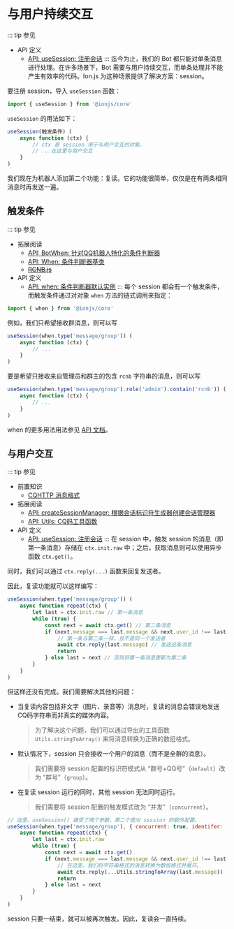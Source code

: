 # 与用户持续交互
::: tip 参见
- API 定义
    - [API: useSession: 注册会话](/api/functions.html#usesession)
:::
迄今为止，我们的 Bot 都只能对单条消息进行处理。在许多场景下，Bot 需要与用户持续交互，而单条处理并不能产生有效率的代码。Ion.js 为这种场景提供了解决方案：session。

要注册 session，导入 `useSession` 函数：
```js
import { useSession } from '@ionjs/core'
```
`useSession` 的用法如下：
```js
useSession(触发条件) (
    async function (ctx) {
        // ctx 是 session 用于与用户交互的对象。
        // ...在这里与用户交互
    }
)
```

我们现在为机器人添加第二个功能：复读。它的功能很简单，仅仅是在有两条相同消息时再发送一遍。

## 触发条件
::: tip 参见
- 拓展阅读
    - [API: BotWhen: 针对QQ机器人特化的条件判断器](/api/classes.html#botwhen)
    - [API: When: 条件判断器基类](/api/classes.html#when)
    - ~~[RCNB.js](https://github.com/coxxs/RCNB.js)~~
- API 定义
    - [API: when: 条件判断器默认实例](/api/objects.html#when)
:::
每个 session 都会有一个触发条件，而触发条件通过对对象 `when` 方法的链式调用来指定：
```js
import { when } from '@ionjs/core'
```

例如，我们只希望接收群消息，则可以写
```js
useSession(when.type('message/group')) (
    async function (ctx) {
        // ...
    }
)
```
要是希望只接收来自管理员和群主的包含 `rcnb` 字符串的消息，则可以写
```js
useSession(when.type('message/group').role('admin').contain('rcnb')) (
    async function (ctx) {
        // ...
    }
)
```

when 的更多用法用法参见 [API 文档](/api/classes.html#botwhen)。

## 与用户交互
::: tip 参见
- 前置知识
    - [CQHTTP 消息格式](https://cqhttp.cc/docs/4.7/#/Message)
- 拓展阅读
    - [API: createSessionManager: 根据会话标识符生成器创建会话管理器](/api/function.html#createsessionmanager)
    - [API: Utils: CQ码工具函数](/api/namespaces.html#utils)
- API 定义
    - [API: useSession: 注册会话](/api/functions.html#usesession)
:::
在 session 中，触发 session 的消息（即第一条消息）存储在 `ctx.init.raw` 中；之后，获取消息则可以使用异步函数 `ctx.get()`。

同时，我们可以通过 `ctx.reply(...)` 函数来回复发送者。

因此，复读功能就可以这样编写：
```js
useSession(when.type('message/group')) (
    async function repeat(ctx) {
        let last = ctx.init.raw // 第一条消息
        while (true) {
            const next = await ctx.get() // 第二条消息
            if (next.message === last.message && next.user_id !== last.user_id) {
                // 第一条与第二条一样，且不是同一个发送者
                await ctx.reply(last.message) // 发送这条消息
                return
            } else last = next // 否则将第一条消息更新为第二条
        }
    }
)
```

但这样还没有完成。我们需要解决其他的问题：
- 当复读内容包括非文字（图片、录音等）消息时，复读的消息会错误地发送CQ码字符串而非真实的媒体内容。
  > 为了解决这个问题，我们可以通过导出的工具函数 `Utils.stringToArray()` 来将消息转换为正确的数组格式。
- 默认情况下，session 只会接收一个用户的消息（而不是全群的消息）。
  > 我们需要将 session 配置的标识符模式从 “群号+QQ号”（`default`）改为 “群号”（`group`）。
- 在复读 session 运行的同时，其他 session 无法同时运行。
  > 我们需要将 session 配置的触发模式改为 “并发”（`concurrent`）。
```js {2,9}
// 这里，useSession() 接受了两个参数，第二个是对 session 的额外配置。
useSession(when.type('message/group'), { concurrent: true, identifer: 'group' }) (
    async function repeat(ctx) {
        let last = ctx.init.raw
        while (true) {
            const next = await ctx.get()
            if (next.message === last.message && next.user_id !== last.user_id) {
                // 在这里，我们将字符串格式的消息转换为数组格式并展开。
                await ctx.reply(...Utils.stringToArray(last.message))
                return
            } else last = next
        }
    }
)
```

session 只要一结束，就可以被再次触发。因此，复读会一直持续。
